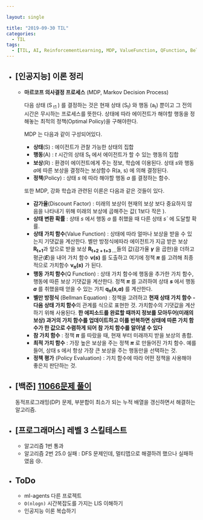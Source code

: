 ```yaml
---

layout: single

title: "2019-09-30 TIL"
categories:
  - TIL
tags:
  - [TIL, AI, ReinforcementLearning, MDP, ValueFunction, QFunction, BellmanEquation]
---
```


- ## [인공지능] 이론 정리

  - **마르코프 의사결정 프로세스** (MDP, Markov Decision Process)
  
    다음 상태 (S<sub> t1 </sub>) 를 결정하는 것은 현재 상태 (S<sub>t</sub>) 와 행동 (a<sub>t</sub>) 뿐이고 그 전의 시간은 무시하는 프로세스를 뜻한다. 상태에 따라 에이전트가 해야할 행동을 정해놓는 최적의 정책(Optimal Policy)을 구해야한다.
  
    MDP 는 다음과 같이 구성되어있다.
  
    - **상태**(S) : 에이전트가 관찰 가능한 상태의 집합
    - **행동**(A) : *t* 시간의 상태 S<sub>t</sub> 에서 에이전트가 할 수 있는 행동의 집합
    - **보상**(R) : 환경이 에이전트에게 주는 정보, 학습에 이용된다. 상태 *s*와 행동 *a*에 따른 보상을 결정하는 보상함수 R(a, s) 에 의해 결정된다.
    - **정책**(Policy) : 상태 *s* 에 따라 해야할 행동 *a* 를 결정하는 함수.
  
    
  
    또한 MDP, 강화 학습과 관련된 이론은 다음과 같은 것들이 있다.
  
    
  
    - **감가율**(Discount Factor) : 미래의 보상이 현재의 보상 보다 중요하지 않음을 나타내기 위해 미래의 보상에 곱해주는 값( 1보다 작은 ).
    - **상태 변환 확률** :  상태 *s* 에서 행동 *a* 를 취했을 때 다른 상태 *s`* 에 도달할 확률.
    - **상태 가치 함수**(Value Function) : 상태에 따라 얼마나 보상을 받을 수 있는지 기댓값을 계산한다. 벨만 방정식에따라 에이전트가 지금 받은 보상 **R**<sub>**t+1**</sub>과 앞으로 받을 보상 **R**<sub>**t+2 + t+3 ...**</sub>들의 값(감가율 ***γ*** 을 곱한)을 더하고 평균(***E***)을 내어 가치 함수 **v(*s*)** 를 도출하고 여기에 정책 ***π*** 를 고려해 최종적으로 가치함수 **v<sub>π</sub>(*s*)** 가 된다.
    - **행동 가치 함수**(Q Function) : 상태 가치 함수에 행동을 추가한 가치 함수, 행동에 따른 보상 기댓값을 계산한다. 정책 ***π*** 를 고려하여 상태 ***s*** 에서 행동 ***a*** 를 취했을때 얻을 수 있는 가치 **q<sub>π</sub>(*s,a*)** 를 계산한다.
    - **벨만 방정식** (Bellman Equation) : 정책을 고려하고 **현재 상태 가치 함수 - 다음 상태 가치 함수**의 관계를 식으로 표현한 것. 가치함수의 기댓값을 계산하기 위해 사용된다. **한 에피소드를 완료할 때까지 정보를 모아두어(미래의 보상) 과거의 가치 함수를 업데이트하고 이를 반복하면 상태에 따른 가치 함수가 한 값으로 수렴하게 되어 참 가치 함수를 알아낼 수 있다**
    - **참 가치 함수** : 정책 ***π*** 를 따랐을 때, 현재 부터 미래까지 받을 보상의 총합.
    - **최적 가치 함수** : 가장 높은 보상을 주는 정책  ***π*** 로 만들어진 가치 함수. 예를 들어, 상태 s 에서 항상 가장 큰 보상을 주는 행동만을 선택하는 것.
    - **정책 평가** (Policy Evaluation) : 가치 함수에 따라 어떤 정책을 사용해야 좋은지 판단하는 것.
  
    
  
    
  
- ## [백준] [11066문제 풀이](https://github.com/JangHyeonJun/Algorithm/blob/master/Algorithms/11066.cpp)

  동적프로그래밍(DP) 문제, 부분합이 최소가 되는 누적 배열을 갱신하면서 해결하는 알고리즘.
  
  


- ## [프로그래머스] 레벨 3 스킬테스트

  - 알고리즘 1번 통과
  - 알고리즘 2번 25.0 실패 : DFS 문제인데, 멀티맵으로 해결하려 했으나 실패하였음 :cry:.
  
  
  
- ## ToDo

  - ml-agents 다른 프로젝트
  - `O(nlogn)` 시간복잡도를 가지는 LIS 이해하기
  - 인공지능 이론 복습하기


